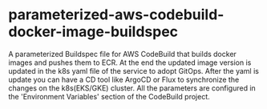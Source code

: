 # parameterized-aws-codebuild-docker-image-buildspec
A parameterized Buildspec file for AWS CodeBuild that builds docker images and pushes them to ECR. At the end the updated image version is updated in the k8s yaml file of the service to adopt GitOps. After the yaml is update you can have a CD tool like ArgoCD or Flux to synchronize the changes on the k8s(EKS/GKE) cluster. All the parameters are configured in the 'Environment Variables' section of the CodeBuild project. 
